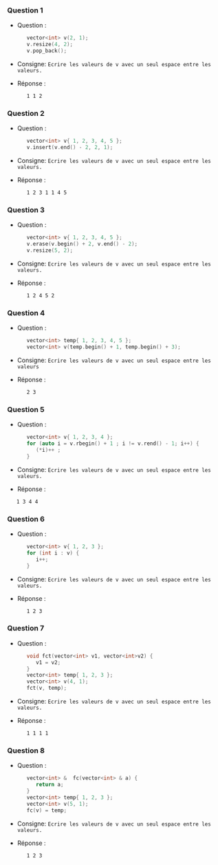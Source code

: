 ### Question 1

   - Question :
      ```c++
         vector<int> v(2, 1);
         v.resize(4, 2);
         v.pop_back();
      ```
   - Consigne:
    ```
        Ecrire les valeurs de v avec un seul espace entre les valeurs.
    ```
    
   - Réponse :
      ```
         1 1 2
      ```
   
### Question 2

   - Question :
      ```c++
         vector<int> v{ 1, 2, 3, 4, 5 };
         v.insert(v.end() - 2, 2, 1);
      ```
   - Consigne:
    ```
        Ecrire les valeurs de v avec un seul espace entre les valeurs.
    ```
    
   - Réponse :
      ```
         1 2 3 1 1 4 5
      ```

### Question 3

   - Question :
      ```c++
         vector<int> v{ 1, 2, 3, 4, 5 };
         v.erase(v.begin() + 2, v.end() - 2);
         v.resize(5, 2);
      ```
   - Consigne:
    ```
        Ecrire les valeurs de v avec un seul espace entre les valeurs.
    ```
    
   - Réponse :
      ```
         1 2 4 5 2
      ```
   
### Question 4

   - Question :
      ```c++
         vector<int> temp{ 1, 2, 3, 4, 5 };
         vector<int> v(temp.begin() + 1, temp.begin() + 3);
      ```
   - Consigne:
    ```
        Ecrire les valeurs de v avec un seul espace entre les valeurs
    ```
    
   - Réponse :
      ```
         2 3
      ```

### Question 5

   - Question :
      ```c++
         vector<int> v{ 1, 2, 3, 4 };
         for (auto i = v.rbegin() + 1 ; i != v.rend() - 1; i++) {
            (*i)++ ;
         }
      ```
   - Consigne:
    ```
        Ecrire les valeurs de v avec un seul espace entre les valeurs.
    ```
    
   - Réponse :
   ```
      1 3 4 4
   ```

### Question 6

   - Question :
      ```c++
         vector<int> v{ 1, 2, 3 };
         for (int i : v) {
            i++;
         }
      ```
   - Consigne:
    ```
        Ecrire les valeurs de v avec un seul espace entre les valeurs.
    ```
    
   - Réponse :
      ```
         1 2 3 
      ```

### Question 7

   - Question :
      ```c++
         void fct(vector<int> v1, vector<int>v2) {
            v1 = v2;
         }
         vector<int> temp{ 1, 2, 3 };
         vector<int> v(4, 1);
         fct(v, temp);
      ```
   - Consigne:
    ```
        Ecrire les valeurs de v avec un seul espace entre les valeurs.
    ```
    
   - Réponse :
      ```
         1 1 1 1
      ```

### Question 8

   - Question :
      ```c++
         vector<int> &  fc(vector<int> & a) {
            return a;
         }
         vector<int> temp{ 1, 2, 3 };
         vector<int> v(5, 1);
         fc(v) = temp;
      ```
   - Consigne:
    ```
        Ecrire les valeurs de v avec un seul espace entre les valeurs.
    ```
    
   - Réponse :
      ```
         1 2 3
      ```
